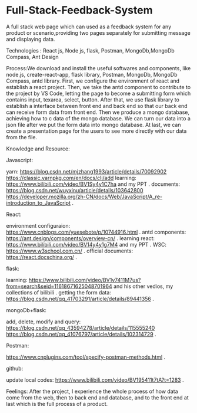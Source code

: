 # Full-Stack-Feedback-System
A full stack web page which can used as a feedback system for any product or scenario,providing two pages separately for submitting message and displaying data.

Technologies : React js, Node js, flask, Postman, MongoDb,MongoDb Compass, Ant Design

Process:We download and install the useful softwares and components, like node.js, create-react-app, flask library, Postman, MongoDb, MongoDb Compass, antd library. First, we configure the environment of react and establish a react project. Then, we take the antd component to contribute to the project by VS Code, letting the page to become a submitting form which contains input, texarea, select, button. After that, we use flask library to establish a interface between front end and back end so that our back end can receive form data from front end. Then we produce a mongo database, achieving how to c data of the mongo database. We can turn our data into a json file after we put the form data into mongo database. At last, we can create a presentation page for the users to see more directly with our data from the file.

Knowledge and Resource:

Javascript:

yarn: https://blog.csdn.net/mjzhang1993/article/details/70092902  https://classic.yarnpkg.com/en/docs/cli/add
learning: https://www.bilibili.com/video/BV1Sy4y1C7ha and my PPT .
documents: https://blog.csdn.net/wuyxinu/article/details/103642800 https://developer.mozilla.org/zh-CN/docs/Web/JavaScript/A_re-introduction_to_JavaScript .

React:

environment configuraion: https://www.cnblogs.com/yuesebote/p/10744916.html .
antd components: https://ant.design/components/overview-cn/ .
learning react: https://www.bilibili.com/video/BV14y4y1g7M4 and my PPT .
W3C: https://www.w3school.com.cn/ .
official documents: https://react.docschina.org/ .

flask:

learning: https://www.bilibili.com/video/BV1v7411M7us?from=search&seid=11618671625048701964 and his other vedios, my collections of bilibili .
getting the form data: https://blog.csdn.net/qq_41703291/article/details/89441356 .

mongoDb+flask:

add, delete, modify and query: https://blog.csdn.net/qq_43594278/article/details/115555240 https://blog.csdn.net/qq_41076797/article/details/102314729 .

Postman:

https://www.cnplugins.com/tool/specify-postman-methods.html .

github:

update local codes: https://www.bilibili.com/video/BV195411t7tA?t=1283 .

Feelings: After the project, I experience the whole process of how data come from the web, then to back end and database, and to the front end at last which is the full process of a product.
